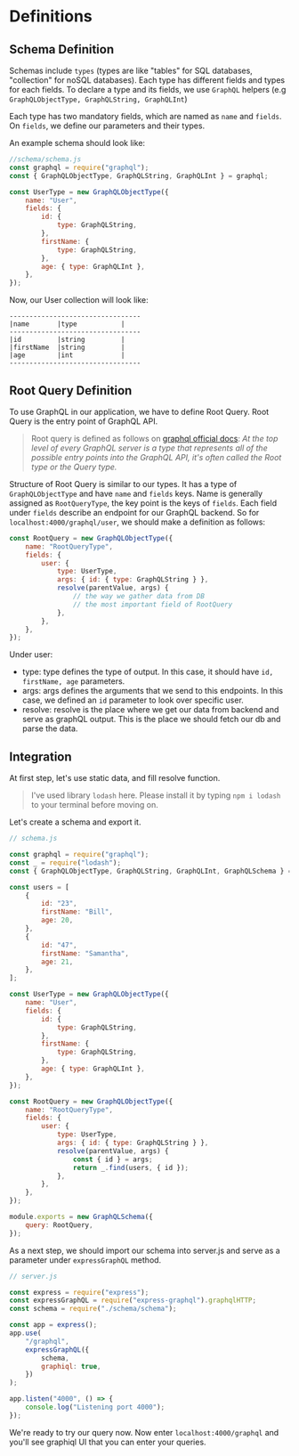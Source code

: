 # Definitions 

## Schema Definition

Schemas include `types` (types are  like "tables" for SQL databases, "collection" for noSQL databases). Each type has different fields and types for each fields. To declare a type and its fields, we use `GraphQL` helpers (e.g `GraphQLObjectType, GraphQLString, GraphQLInt`)

Each type has two mandatory fields, which are named as `name` and `fields`. On `fields`, we define our parameters and their types.

An example schema should look like:

```js
//schema/schema.js
const graphql = require("graphql");
const { GraphQLObjectType, GraphQLString, GraphQLInt } = graphql;

const UserType = new GraphQLObjectType({
    name: "User",
    fields: {
        id: {
            type: GraphQLString,
        },
        firstName: {
            type: GraphQLString,
        },
        age: { type: GraphQLInt },
    },
});

```
Now, our User collection will look like:

```
---------------------------------
|name       |type           |
---------------------------------
|id         |string         |
|firstName  |string         |
|age        |int            |
---------------------------------
```

## Root Query Definition

To use GraphQL in our application, we have to define Root Query. Root Query is the entry point of GraphQL API.

> Root query is defined as follows on [graphql official docs](https://graphql.org/learn/execution/#:~:text=Root%20fields%20%26%20resolvers,which%20accepts%20the%20argument%20id%20.): *At the top level of every GraphQL server is a type that represents all of the possible entry points into the GraphQL API, it's often called the Root type or the Query type.*

Structure of Root Query is similar to our types. It has a type of `GraphQLObjectType` and have `name` and `fields` keys. Name is generally assigned as `RootQueryType`, the key point is the keys of `fields`. Each field under `fields` describe an endpoint for our GraphQL backend. So for `localhost:4000/graphql/user`, we should make a definition as follows:

```js
const RootQuery = new GraphQLObjectType({
    name: "RootQueryType",
    fields: {
        user: {
            type: UserType,
            args: { id: { type: GraphQLString } },
            resolve(parentValue, args) {
                // the way we gather data from DB
                // the most important field of RootQuery
            },
        },
    },
});
```

Under user:
-   type: type defines the type of output. In this case, it should have `id, firstName, age` parameters.
-   args: args defines the arguments that we send to this endpoints. In this case, we defined an `id` parameter to look over specific user.
-   resolve: resolve is the place where we get our data from backend and serve as graphQL output. This is the place we should fetch our db and parse the data.

## Integration

At first step, let's use static data, and fill resolve function. 

> I've used library `lodash` here. Please install it by typing `npm i lodash` to your terminal before moving on.

Let's create a schema and export it.

```js
// schema.js

const graphql = require("graphql");
const _ = require("lodash");
const { GraphQLObjectType, GraphQLString, GraphQLInt, GraphQLSchema } = graphql;

const users = [
    {
        id: "23",
        firstName: "Bill",
        age: 20,
    },
    {
        id: "47",
        firstName: "Samantha",
        age: 21,
    },
];

const UserType = new GraphQLObjectType({
    name: "User",
    fields: {
        id: {
            type: GraphQLString,
        },
        firstName: {
            type: GraphQLString,
        },
        age: { type: GraphQLInt },
    },
});

const RootQuery = new GraphQLObjectType({
    name: "RootQueryType",
    fields: {
        user: {
            type: UserType,
            args: { id: { type: GraphQLString } },
            resolve(parentValue, args) {
                const { id } = args;
                return _.find(users, { id });
            },
        },
    },
});

module.exports = new GraphQLSchema({
    query: RootQuery,
});

```

As a next step, we should import our schema into server.js and serve as a parameter under `expressGraphQL` method.

```js
// server.js

const express = require("express");
const expressGraphQL = require("express-graphql").graphqlHTTP;
const schema = require("./schema/schema");

const app = express();
app.use(
    "/graphql",
    expressGraphQL({
        schema,
        graphiql: true,
    })
);

app.listen("4000", () => {
    console.log("Listening port 4000");
});

```

We're ready to try our query now. Now enter `localhost:4000/graphql` and you'll see graphiql UI that you can enter your queries.
